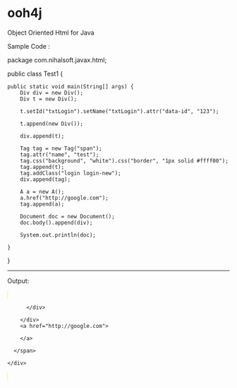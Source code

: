 # ooh4j
Object Oriented Html for Java

Sample Code :

package com.nihalsoft.javax.html;

public class Test1 {

    public static void main(String[] args) {
        Div div = new Div();
        Div t = new Div();

        t.setId("txtLogin").setName("txtLogin").attr("data-id", "123");

        t.append(new Div());

        div.append(t);

        Tag tag = new Tag("span");
        tag.attr("name", "test");
        tag.css("background", "white").css("border", "1px solid #ffff00");
        tag.append(t);
        tag.addClass("login login-new");
        div.append(tag);

        A a = new A();
        a.href("http://google.com");
        tag.append(a);
        
        Document doc = new Document();
        doc.body().append(div);

        System.out.println(doc);

    }

}

--------------------------------------------------------------------------------------


Output:

<html>
  <head>

  </head>
  <body>
    <div>
      <span name="test" style="background:white;border:1px solid #ffff00;" class="login login-new ">
        <div id="txtLogin" name="txtLogin" data-id="123">
          <div>

          </div>

        </div>
        <a href="http://google.com">

        </a>

      </span>

    </div>

  </body>

</html>

